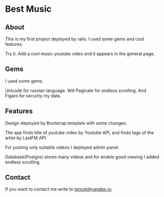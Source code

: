 # Best Music

## About
This is my first project deployed by rails. 
I used some gems and cool features.

Try it. Add a cool music youtube video and it appears in the general page. 

## Gems
I used some gems.

Unicode for russian language.
Will Paginate for endless scrolling.
And Figaro for security my data.


## Features
Design deployed by Bootstrap template with some changes.

The app finds title of youtube video by Youtube API,
and finds tags of the artist by LastFM API.

For posting only suitable videos I deployed
admin panel.

Database(Postgre) stores many videos and for enable good viewing 
I added endless scrolling.

## Contact
If you want to contact me write to tencet@yandex.ru


